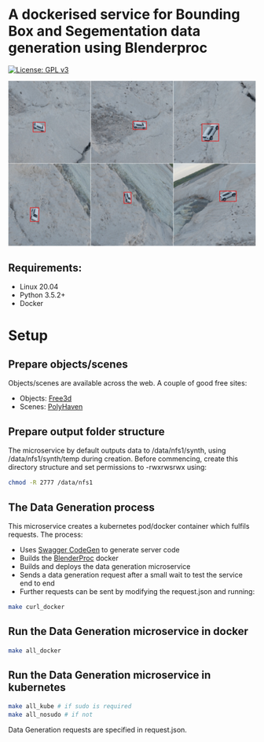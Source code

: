# A dockerised service for Bounding Box and Segementation data generation using Blenderproc

[![License: GPL v3](https://img.shields.io/badge/License-GPLv3-blue.svg)](https://www.gnu.org/licenses/gpl-3.0)

<img src="./images/datagen-montage.png" alt="Labelled generated data" width="1000">

## Requirements:
- Linux 20.04
- Python 3.5.2+
- Docker

# Setup
## Prepare objects/scenes
Objects/scenes are available across the web. A couple of good free sites:
- Objects: [Free3d](https://free3d.com/)
- Scenes: [PolyHaven](https://polyhaven.com/)

## Prepare output folder structure
The microservice by default outputs data to /data/nfs1/synth, using /data/nfs1/synth/temp during creation. 
Before commencing, create this directory structure and set permissions to -rwxrwsrwx using:
````bash
chmod -R 2777 /data/nfs1
````

## The Data Generation process
This microservice creates a kubernetes pod/docker container which fulfils requests. The process:
 - Uses [Swagger CodeGen](https://swagger.io/tools/swagger-codegen/) to generate server code
 - Builds the [BlenderProc](https://hub.docker.com/r/blenderproc/blenderproc) docker
 - Builds and deploys the data generation microservice
 - Sends a data generation request after a small wait to test the service end to end
 - Further requests can be sent by modifying the request.json and running:
````bash
make curl_docker
````

## Run the Data Generation microservice in docker
````bash
make all_docker
````
## Run the Data Generation microservice in kubernetes
````bash
make all_kube # if sudo is required
make all_nosudo # if not
````

Data Generation requests are specified in request.json.
